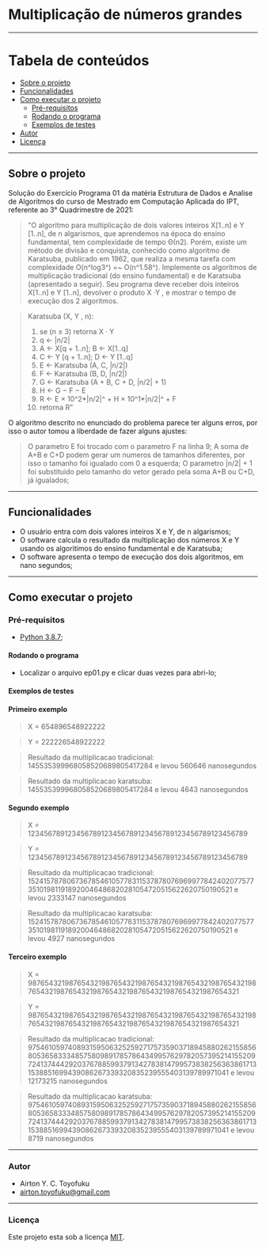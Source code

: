 # Multiplicação de números grandes

---

Tabela de conteúdos
=================
<!--ts-->
   * [Sobre o projeto](#-sobre-o-projeto)
   * [Funcionalidades](#-funcionalidades)
   * [Como executar o projeto](#-como-executar-o-projeto)
     * [Pré-requisitos](#pré-requisitos)
     * [Rodando o programa](#user-content--rodando-o-programa)
	 * [Exemplos de testes](#user-content--exemplos-de-testes)
   * [Autor](#-autor)
   * [Licença](#user-content--licença)
<!--te-->

---

## Sobre o projeto

Solução do Exercício Programa 01 da matéria Estrutura de Dados e Analise de Algoritmos do curso de Mestrado em Computação Aplicada do IPT, referente ao 3° Quadrimestre de 2021:

> "O algoritmo para multiplicação de dois valores inteiros X[1..n] e Y [1..n], de n
algarismos, que aprendemos na época do ensino fundamental, tem complexidade de
tempo Θ(n2). Porém, existe um método de divisão e conquista, conhecido como
algoritmo de Karatsuba, publicado em 1962, que realiza a mesma tarefa com complexidade
O(n^log3^) =~ O(n^1.58^). Implemente os algoritmos de multiplicação tradicional (do ensino fundamental) e
de Karatsuba (apresentado a seguir). Seu programa deve receber dois inteiros X[1..n]
e Y [1..n], devolver o produto X ·Y , e mostrar o tempo de execução dos 2 algoritmos.

>Karatsuba (X, Y , n):
>1. se (n ≤ 3) retorna X · Y
>2. q ← |n/2|
>3. A ← X[q + 1..n]; B ← X[1..q]
>4. C ← Y [q + 1..n]; D ← Y [1..q]
>5. E ← Karatsuba (A, C, |n/2|)
>6. F ← Karatsuba (B, D, |n/2|)
>7. G ← Karatsuba (A + B, C + D, |n/2| + 1)
>8. H ← G − F − E
>9. R ← E × 10^2*|n/2|^ + H × 10^1*|n/2|^ + F
>10. retorna R"

O algoritmo descrito no enunciado do problema parece ter alguns erros, por isso o autor tomou a liberdade de fazer alguns ajustes:

> O parametro E foi trocado com o parametro F na linha 9;
> A soma de A+B e C+D podem gerar um numeros de tamanhos diferentes, por isso o tamanho foi igualado com 0 a esquerda;
> O parametro |n/2| + 1 foi substituido pelo tamanho do vetor gerado pela soma A+B ou C+D, já igualados;
---

## Funcionalidades

- O usuário entra com dois valores inteiros X e Y, de n algarismos;
- O software calcula o resultado da multiplicação dos números X e Y usando os algoritimos do ensino fundamental e de Karatsuba;
- O software apresenta o tempo de execução dos dois algoritmos, em nano segundos; 
---

## Como executar o projeto

### Pré-requisitos

* [Python 3.8.7](https://www.python.org/downloads/release/python-387/);
 
#### Rodando o programa

- Localizar o arquivo ep01.py e clicar duas vezes para abri-lo;

#### Exemplos de testes

#### Primeiro exemplo

> X = 654896548922222

> Y = 222226548922222

> Resultado da multiplicacao tradicional: 145535399968058520689805417284 e levou 560646 nanosegundos

> Resultado da multiplicacao karatsuba:   145535399968058520689805417284 e levou 4643 nanosegundos

#### Segundo exemplo

> X = 123456789123456789123456789123456789123456789123456789

> Y = 123456789123456789123456789123456789123456789123456789

> Resultado da multiplicacao tradicional: 15241578780673678546105778311537878076969977842402077577351019811918920046486820281054720515622620750190521 e levou 2333147 nanosegundos

> Resultado da multiplicacao karatsuba:   15241578780673678546105778311537878076969977842402077577351019811918920046486820281054720515622620750190521 e levou 4927 nanosegundos
 
#### Terceiro exemplo

> X = 987654321987654321987654321987654321987654321987654321987654321987654321987654321987654321987654321987654321

> Y = 987654321987654321987654321987654321987654321987654321987654321987654321987654321987654321987654321987654321

> Resultado da multiplicacao tradicional: 975461059740893159506325259271757359037189458802621558568053658333485758098917857864349957629782057395214155209724137444292037678859937913427838147995738382563638617131538851699439086267339320835239555403139789971041 e levou 12173215 nanosegundos

> Resultado da multiplicacao karatsuba:   975461059740893159506325259271757359037189458802621558568053658333485758098917857864349957629782057395214155209724137444292037678859937913427838147995738382563638617131538851699439086267339320835239555403139789971041 e levou 8719 nanosegundos

---

### Autor 

- Airton Y. C. Toyofuku
- airton.toyofuku@gmail.com

---
### Licença
Este projeto esta sob a licença [MIT](./LICENSE).

